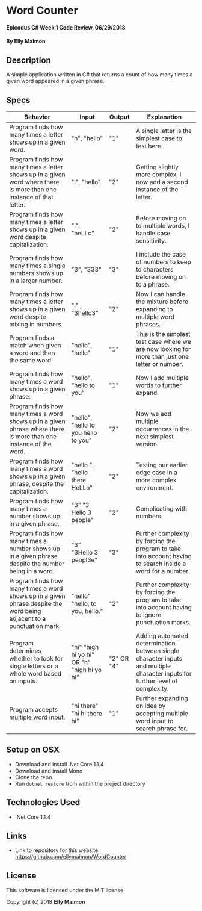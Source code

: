 # Word Counter

#### Epicodus C# Week 1 Code Review, 06/29/2018

#### By Elly Maimon

## Description

A simple application written in C# that returns a count of how many times a given word appeared in a given phrase.

## Specs

| Behavior | Input | Output | Explanation |
|----------|-------|--------|-------------|
| Program finds how many times a letter shows up in a given word. | "h", "hello" | "1" | A single letter is the simplest case to test here. |
| Program finds how many times a letter shows up in a given word where there is more than one instance of that letter. | "l", "hello" | "2" | Getting slightly more complex, I now add a second instance of the letter. |
| Program finds how many times a letter shows up in a given word despite capitalization. | "l", "heLLo" | "2" | Before moving on to multiple words, I handle case sensitivity. |
| Program finds how many times a single numbers shows up in a larger number. | "3", "333" | "3" | I include the case of numbers to keep to characters before moving on to a phrase. |
| Program finds how many times a letter shows up in a given word despite mixing in numbers. | "l" , "3hello3" | "2" | Now I can handle the mixture before expanding to multiple word phrases. |
| Program finds a match when given a word and then the same word. | "hello", "hello" | "1" | This is the simplest test case where we are now looking for more than just one letter or number. |
| Program finds how many times a word shows up in a given phrase. | "hello", "hello to you" | "1" | Now I add multiple words to further expand. |
| Program finds how many times a word shows up in a given phrase where there is more than one instance of the word. | "hello", "hello to you hello to you" | "2" | Now we add multiple occurrences in the next simplest version.
| Program finds how many times a word shows up in a given phrase, despite the capitalization. | "hello ", "hello there HeLLo" | "2" | Testing our earlier edge case in a more complex environment.
| Program finds how many times a number shows up in a given phrase. | "3" "3 Hello 3 people" | "2" | Complicating with numbers |
| Program finds how many times a number shows up in a given phrase despite the number being in a word. | "3" "3Hello 3 peopl3e" | "3" | Further complexity by forcing the program to take into account having to search inside a word for a number. |
| Program finds how many times a word shows up in a given phrase despite the word being adjacent to a punctuation mark. | "hello" "hello, to you, hello." | "2" | Further complexity by forcing the program to take into account having to ignore punctuation marks. |
| Program determines whether to look for single letters or a whole word based on inputs. | "hi" "high hi yo hi" OR "h" "high hi yo hi" | "2" OR "4"| Adding automated determination between single character inputs and multiple character inputs for further level of complexity. |
| Program accepts multiple word input. | "hi there" "hi hi there hi" | "1" | Further expanding on idea by accepting multiple word input to search phrase for. |

## Setup on OSX

* Download and install .Net Core 1.1.4
* Download and install Mono
* Clone the repo
* Run `dotnet restore` from within the project directory

## Technologies Used

* .Net Core 1.1.4

## Links

* Link to repository for this website: https://github.com/ellymaimon/WordCounter

## License

This software is licensed under the MIT license.

Copyright (c) 2018 **Elly Maimon**
